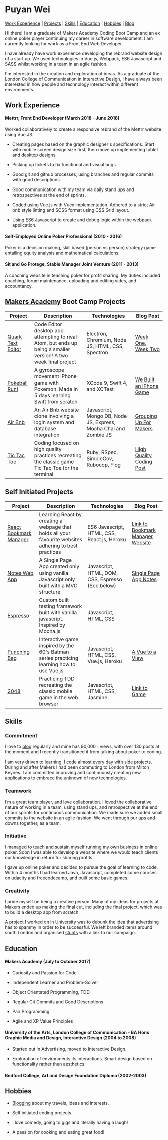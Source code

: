 # Puyan Wei

[Work Experience](#experience) | [Projects](#projects) | [Skills](#skills) | [Education](#eduction) | [Hobbies](#hobbies) | [Blog](https://thep-log.blogspot.co.uk/)

Hi there! I am a graduate of Makers Academy Coding Boot Camp and an ex online poker player continuing my career in software development. I am currently looking for work as a Front End Web Developer.

I have already have work experience developing the rebrand website design of a start up. We used technologies in Vue.js, Webpack, ES6 Javascript and SASS whilst working in a team in an agile fashion.

I'm interested in the creation and exploration of ideas. As a graduate of the London College of Communication in Interactive Design, I have always been interested in how people and technology interact within different environments.

## Work Experience

#### Mettrr, Front End Developer (March 2018 - June 2018)

Worked collaboratively to create a responsive rebrand of the Mettrr website using Vue.JS.

-   Creating pages based on the graphic designer's specifications. Start with mobile screen design size first, then move up implementing tablet and desktop designs.

-   Picking up tickets to fix functional and visual bugs.

-   Good git and github processes, using branches and regular commits with good descriptions.

-   Good communication with my team via daily stand ups and retrospectives at the end of sprints.

-   Coded using Vue.js with Vuex implementation. Adhered to a strict Air bnb style linting and SCSS format using CSS Grid layout.

-   Using ES6 Javascript to create and debug logic within the webpack application.

#### Self-Employed Online Poker Professional (2010 - 2016)

Poker is a decision making, skill based (person vs person) strategy game entailing equity analysis and mathematical calculations.

#### Sit and Go Protege, Stable Manager Joint Venture (2011 - 2013)

A coaching website in teaching poker for profit sharing. My duties included coaching, forum maintenance, uploading and editing vides, and accountancy.

## [Makers Academy](https://www.makersacademy.com/) Boot Camp Projects

| Project | Description | Technologies | Blog Post |
| - | - | - | - |
| [Quark Text Editor](https://github.com/puyanwei/quark-text-editor) | Code Editor desktop app attempting to rival Atom, but ends up being a smaller version! A two week final project | Electron, Chromium, Node JS, HTML, CSS, Spectron | [Week One](https://thep-log.blogspot.co.uk/2017/10/makers-week-eleven-final-project-lets.html), [Week Two](https://thep-log.blogspot.co.uk/2017/10/makers-week-twelve-final-project-we.html) |
| [Pokeball Run!](https://github.com/puyanwei/pokeball) | A gyroscope movement iPhone game with Pokemon. Made in 5 days learning Swift from scratch | XCode 9, Swift 4, and XCTest | [We Built an iPhone Game](https://thep-log.blogspot.co.uk/2017/10/makers-week-nine-we-built-iphone-game.html)|
| [Air Bnb](https://github.com/puyanwei/DrPJsMakersBnB) | An Air Bnb website clone involving a login system and database integration | Javascript, Mongo DB, Node JS, Express, Mocha Chai and Zombie JS | [Grouping Up For Makers](https://thep-log.blogspot.co.uk/2017/09/makers-week-six-grouping-up-for-makers.html) |
| [Tic Tac Toe](https://github.com/puyanwei/Tic-Tac-Toe)             | Coding focused on high quality practices recreating the classic game Tic Tac Toe for the terminal | Ruby, RSpec, SimpleCov, Rubocop, Flog | [High Quality Coding Post](https://thep-log.blogspot.co.uk/2017/10/makers-week-ten-top-quality-code-innit.html)|

## Self Initiated Projects

| Project | Description | Technologies | Blog Post |
| - | - | - | - |
| [React Bookmark Manager](https://github.com/puyanwei/react-bookmark-manager) | Learning React by creating a webpage that holds all your favourite websites adhering to best practices | ES6 Javascript, HTML, CSS, React.js, Heroku | [Link to Bookmark Manager Website](https://react-bookmark-manager.herokuapp.com/)    
| [Notes Web App](https://github.com/puyanwei/Notes-App-SPA) | A Single Page App created only using vanilla Javascript only built with a MVC structure | Javascript, HTML, DOM, CSS, Espresso (See below) | [Single Page App Notes](https://thep-log.blogspot.co.uk/2018/01/single-page-app-write-note.html) |
| [Espresso](https://github.com/puyanwei/espresso)                       | Custom built testing framework built with vanilla javascript. Inspired by Mocha.js        | Javascript, HTML, CSS |                            |
| [Punching Bag](https://github.com/puyanwei/punching-bag)               | Interactive game inspired by the 60's Batman series practicing learning how to use Vue.js | Javascript, HTML, CSS, Vue.js, Heroku            | [A Vue to a View](https://thep-log.blogspot.co.uk/2018/02/a-vue-to-view-punchbag-game.html) |
| [2048](https://github.com/puyanwei/2048)                               | Practicing TDD recreating the classic mobile game in the web browser | Javascript, HTML, CSS, Jasmine | [Link to Game](https://puyanwei.github.io/2048/)|

## Skills

### Commitment

I love to [blog](https://thep-log.blogspot.co.uk/) regularly and mine has 90,000+ views, with over 130 posts at the moment and I recently transitioned it from talking about poker to coding.

I am very driven to learning, I code almost every day with side projects. During and after Makers I had been commuting to London from Milton Keynes. I am committed improving and continuously creating new applications to embrace the unknown of new technologies.

### Teamwork

I’m a great team player, and love collaboration. I loved the collaborative nature of working in a team, using stand ups, and retrospective at the end of our sprints for continuous communication. We made sure we added small commits to the website in an agile fashion. We went through our ups and downs together, as a team.

### Initiative

I managed to teach and sustain myself running my own business in online poker. Soon I was able to develop a website where we would teach clients our knowledge in return for sharing profits.

I gave up online poker and decided to pursue the goal of learning to code. Within 4 months I had learned Java, Javascript, completed some courses on udacity and freecodecamp, and built some basic games.

### Creativity

I pride myself on being a creative person. Many of my ideas for projects at Makers ended up making the final cut, including the final project, which was to build a desktop app from scratch.

A project I worked on in University was to debunk the idea that advertising has to spammy in order to be successful. We left branded items around south London and organised [stunts](https://www.youtube.com/watch?v=Ry-25_HDpWs) with a link to our campaign.

## Education

#### Makers Academy (July to October 2017)

-   Curiosity and Passion for Code

-   Independent Learner and Problem-Solver

-   Object Orientated Programming, TDD

-   Regular Git Commits and Good Descriptions

-   Pair Programming

-   Agile and XP Value Principles

#### University of the Arts, London College of Communication - BA Hons Graphic Media and Design, Interactive Design (2004 to 2008)

-   Started out in Advertising, moved to Interactive Design.

-   Exploration of environments its interactions. Smart design based on functionality rather then aesthetics.

#### Bedford College, Art and Design Foundation Diploma (2002-2003)

## Hobbies

-   [Blogging](https://thep-log.blogspot.co.uk/) about my travels, ideas and interests.

-   Self initiated coding projects.

-   I love comedy, going to gigs and literally having a laugh!

-   A passion for cooking and eating great food!
